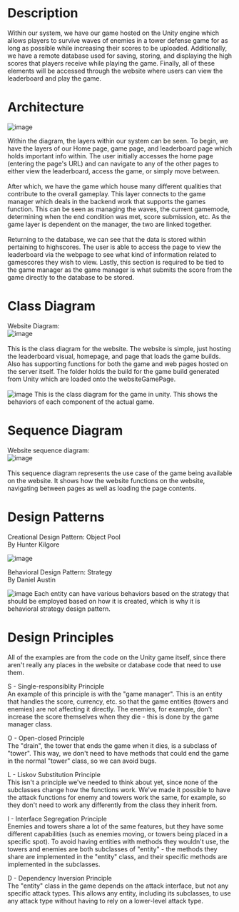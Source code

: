 # Description
Within our system, we have our game hosted on the Unity engine which allows players to survive waves of enemies in a tower defense game for as long as possible while increasing their scores to be uploaded.
Additionally, we have a remote database used for saving, storing, and displaying the high scores that players receive while playing the game.
Finally, all of these elements will be accessed through the website where users can view the leaderboard and play the game.

# Architecture
![image](https://github.com/NoomMiner/Ducks-Bath-Defense/assets/145489308/e8e0d992-814f-4f5f-86b9-227fa1f920a7)

Within the diagram, the layers within our system can be seen. To begin, we have the layers of our Home page, game page, and leaderboard page which holds important info within.
The user initially accesses the home page (entering the page's URL) and can navigate to any of the other pages to either view the leaderboard, access the game, or simply move between.
<br>
<br>
After which, we have the game which house many different qualities that contribute to the overall gameplay. 
This layer connects to the game manager which deals in the backend work that supports the games function.
This can be seen as managing the waves, the current gamemode, determining when the end condition was met, score submission, etc.
As the game layer is dependent on the manager, the two are linked together.
<br>
<br>
Returning to the database, we can see that the data is stored within pertaining to highscores.
The user is able to access the page to view the leaderboard via the webpage to see what kind of information related to gamescores they wish to view.
Lastly, this section is required to be tied to the game manager as the game manager is what submits the score from the game directly to the database to be stored.

# Class Diagram
Website Diagram:
<br>
![image](https://github.com/NoomMiner/Ducks-Bath-Defense/blob/D5/Deliverables/Submitted/websiteClassDiagram.png)
<br>
<br>
This is the class diagram for the website. The website is simple, just hosting the leaderboard visual, homepage, and page that loads the game builds. Also has supporting functions for both the game and web pages hosted on the server itself. The folder holds the build for the game build generated from Unity which are loaded onto the websiteGamePage.
<br>
<br>
![image](https://github.com/NoomMiner/Ducks-Bath-Defense/blob/D5/Deliverables/Submitted/unityClassDiagram.png)
This is the class diagram for the game in unity. This shows the behaviors of each component of the actual game.  

# Sequence Diagram
Website sequence diagram: 
<br>
![image](https://github.com/NoomMiner/Ducks-Bath-Defense/blob/D5/Deliverables/Submitted/websiteSequence.png)
<br>
<br>
This sequence diagram represents the use case of the game being available on the website. It shows how the website functions on the website, navigating between pages as well as loading the page contents.

# Design Patterns
Creational Design Pattern: Object Pool
<br>
By Hunter Kilgore

![image](https://github.com/NoomMiner/Ducks-Bath-Defense/assets/145489308/278f6d70-24d3-4d89-88b2-da769f3c2487)

Behavioral Design Pattern: Strategy
<br>
By Daniel Austin

![image](https://github.com/NoomMiner/Ducks-Bath-Defense/blob/D5/Deliverables/Submitted/strategyDiagram.png)
Each entity can have various behaviors based on the strategy that should be employed based on how it is created, which is why it is behavioral strategy design pattern.

# Design Principles
All of the examples are from the code on the Unity game itself, since there aren't really any places in the website or database code that need to use them.

S - Single-responsiblity Principle  
An example of this principle is with the "game manager". This is an entity that handles the score, currency, etc. so that the game entities (towers and enemies) are not affecting it directly. The enemies, for example, don't increase the score themselves when they die - this is done by the game manager class.

O - Open-closed Principle  
The "drain", the tower that ends the game when it dies, is a subclass of "tower". This way, we don't need to have methods that could end the game in the normal "tower" class, so we can avoid bugs.

L - Liskov Substitution Principle  
This isn't a principle we've needed to think about yet, since none of the subclasses change how the functions work. We've made it possible to have the attack functions for enemy and towers work the same, for example, so they don't need to work any differently from the class they inherit from.

I - Interface Segregation Principle  
Enemies and towers share a lot of the same features, but they have some different capabilities (such as enemies moving, or towers being placed in a specific spot). To avoid having entities with methods they wouldn't use, the towers and enemies are both subclasses of "entity" - the methods they share are implemented in the "entity" class, and their specific methods are implemented in the subclasses.

D - Dependency Inversion Principle  
The "entity" class in the game depends on the attack interface, but not any specific attack types. This allows any entity, including its subclasses, to use any attack type without having to rely on a lower-level attack type.
